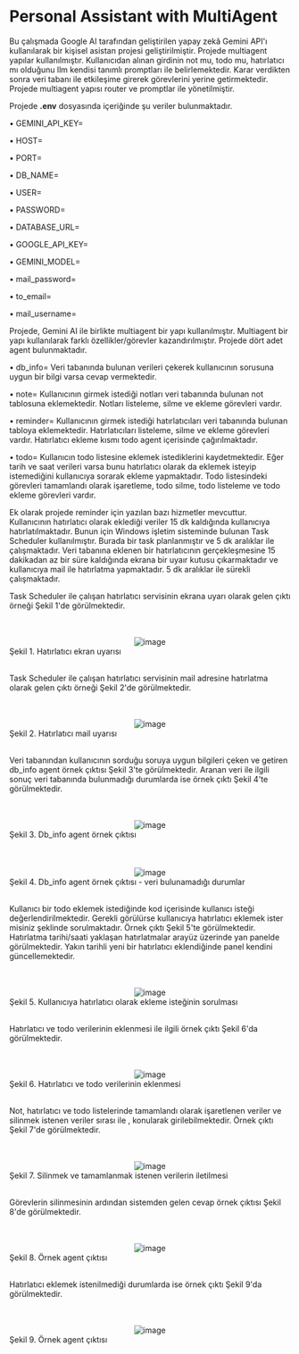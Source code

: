 # Personal Assistant with MultiAgent

Bu çalışmada Google AI tarafından geliştirilen yapay zekâ Gemini API'ı kullanılarak bir kişisel asistan projesi geliştirilmiştir. Projede multiagent yapılar kullanılmıştır. Kullanıcıdan alınan girdinin not mu, todo mu, hatırlatıcı mı olduğunu llm kendisi tanımlı promptları ile belirlemektedir. Karar verdikten sonra veri tabanı ile etkileşime girerek görevlerini yerine getirmektedir. Projede multiagent yapısı router ve promptlar ile yönetilmiştir.

Projede __.env__ dosyasında içeriğinde şu veriler bulunmaktadır.

• GEMINI_API_KEY=

• HOST=

• PORT= 

• DB_NAME=

• USER=

• PASSWORD=

• DATABASE_URL=

• GOOGLE_API_KEY=

• GEMINI_MODEL=

• mail_password=

• to_email=

• mail_username=

Projede, Gemini AI ile birlikte multiagent bir yapı kullanılmıştır. Multiagent bir yapı kullanılarak farklı özellikler/görevler kazandırılmıştır. Projede dört adet agent bulunmaktadır.

• db_info= Veri tabanında bulunan verileri çekerek kullanıcının sorusuna uygun bir bilgi varsa cevap vermektedir.

• note= Kullanıcının girmek istediği notları veri tabanında bulunan not tablosuna eklemektedir. Notları listeleme, silme ve ekleme görevleri vardır.

• reminder= Kullanıcının girmek istediği hatırlatıcıları veri tabanında bulunan tabloya eklemektedir. Hatırlatıcıları listeleme, silme ve ekleme görevleri vardır. Hatırlatıcı ekleme kısmı todo agent içerisinde çağırılmaktadır.

• todo= Kullanıcın todo listesine eklemek istediklerini kaydetmektedir. Eğer tarih ve saat verileri varsa bunu hatırlatıcı olarak da eklemek isteyip istemediğini kullanıcıya sorarak ekleme yapmaktadır. Todo listesindeki görevleri tamamlandı olarak işaretleme, todo silme, todo listeleme ve todo ekleme görevleri vardır.

Ek olarak projede reminder için yazılan bazı hizmetler mevcuttur. Kullanıcının hatırlatıcı olarak eklediği veriler 15 dk kaldığında kullanıcıya hatırlatılmaktadır. Bunun için Windows işletim sisteminde bulunan Task Scheduler kullanılmıştır. Burada bir task planlanmıştır ve 5 dk aralıklar ile çalışmaktadır. Veri tabanına eklenen bir hatırlatıcının gerçekleşmesine 15 dakikadan az bir süre kaldığında ekrana bir uyaır kutusu çıkarmaktadır ve kullanıcıya mail ile hatırlatma yapmaktadır. 5 dk aralıklar ile sürekli çalışmaktadır. 

Task Scheduler ile çalışan hatırlatıcı servisinin ekrana uyarı olarak gelen çıktı örneği Şekil 1'de görülmektedir.

<br>
<br>
<div align="center">
<img src="https://github.com/user-attachments/assets/32c266f0-656d-43c5-801c-b4a129102cde" alt="image">
</div>
Şekil 1. Hatırlatıcı ekran uyarısı
<br>
<br>

Task Scheduler ile çalışan hatırlatıcı servisinin mail adresine hatırlatma olarak gelen çıktı örneği Şekil 2'de görülmektedir.

<br>
<br>
<div align="center">
<img src="https://github.com/user-attachments/assets/484c0d8e-7c3f-4736-a8cf-1f0ceff32298" alt="image">
</div>
Şekil 2. Hatırlatıcı mail uyarısı
<br>
<br>

Veri tabanından kullanıcının sorduğu soruya uygun bilgileri çeken ve getiren db_info agent örnek çıktısı Şekil 3'te görülmektedir. Aranan veri ile ilgili sonuç veri tabanında bulunmadığı durumlarda ise örnek çıktı Şekil 4'te görülmektedir.

<br>
<br>
<div align="center">
<img src="https://github.com/user-attachments/assets/8daf5437-fcd0-44e1-9616-dbcd094b8477" alt="image">
</div>
Şekil 3. Db_info agent örnek çıktısı
<br>
<br>

<br>
<br>
<div align="center">
<img src="https://github.com/user-attachments/assets/abbf0561-39bc-492d-aaad-c100ceb7624a" alt="image">
</div>
Şekil 4. Db_info agent örnek çıktısı - veri bulunamadığı durumlar
<br>
<br>

Kullanıcı bir todo eklemek istediğinde kod içerisinde kullanıcı isteği değerlendirilmektedir. Gerekli görülürse kullanıcıya hatırlatıcı eklemek ister misiniz şeklinde sorulmaktadır. Örnek çıktı Şekil 5'te görülmektedir.
Hatırlatma tarihi/saati yaklaşan hatırlatmalar arayüz üzerinde yan panelde görülmektedir. Yakın tarihli yeni bir hatırlatıcı eklendiğinde panel kendini güncellemektedir.

<br>
<br>
<div align="center">
<img src="https://github.com/user-attachments/assets/426b9b97-654a-4fc5-8512-940b323069a3" alt="image">
</div>
Şekil 5. Kullanıcıya hatırlatıcı olarak ekleme isteğinin sorulması
<br>
<br>

Hatırlatıcı ve todo verilerinin eklenmesi ile ilgili örnek çıktı Şekil 6'da görülmektedir.

<br>
<br>
<div align="center">
<img src="https://github.com/user-attachments/assets/1a5cc83a-c661-4418-a4fe-4730481ee3ea" alt="image">
</div>
Şekil 6. Hatırlatıcı ve todo verilerinin eklenmesi
<br>
<br>

Not, hatırlatıcı ve todo listelerinde tamamlandı olarak işaretlenen veriler ve silinmek istenen veriler sırası ile , konularak girilebilmektedir. Örnek çıktı Şekil 7'de görülmektedir.

<br>
<br>
<div align="center">
<img src="https://github.com/user-attachments/assets/e315fe51-35f6-4f10-991f-93d6b88a1617" alt="image">
</div>
Şekil 7. Silinmek ve tamamlanmak istenen verilerin iletilmesi
<br>
<br>


Görevlerin silinmesinin ardından sistemden gelen cevap örnek çıktısı Şekil 8'de görülmektedir.

<br>
<br>
<div align="center">
<img src="https://github.com/user-attachments/assets/b15da08f-5706-4888-8054-b7c1f49e3819" alt="image">
</div>
Şekil 8. Örnek agent çıktısı
<br>
<br>

Hatırlatıcı eklemek istenilmediği durumlarda ise örnek çıktı Şekil 9'da görülmektedir.

<br>
<br>
<div align="center">
<img src="https://github.com/user-attachments/assets/59fba6fc-59f7-419f-bf6c-c808fda9b4a9" alt="image">
</div>
Şekil 9. Örnek agent çıktısı
<br>
<br>